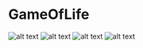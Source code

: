 # GameOfLife
![alt text](https://github.com/ICalmPersonI/GameOfLife/blob/master/gifts/1.gif)
![alt text](https://github.com/ICalmPersonI/GameOfLife/blob/master/gifts/2.gif)
![alt text](https://github.com/ICalmPersonI/GameOfLife/blob/master/gifts/3.gif)
![alt text](https://github.com/ICalmPersonI/GameOfLife/blob/master/gifts/4.gif)
